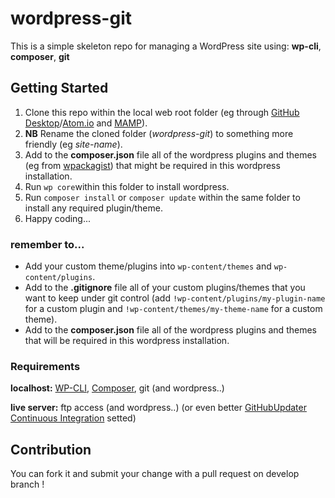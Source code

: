 # wordpress-git

This is a simple skeleton repo for managing a WordPress site using: **wp-cli**, **composer**, **git**

## Getting Started

1. Clone this repo within the local web root folder (eg through [GitHub Desktop](https://desktop.github.com/)/[Atom.io](https://atom.io/) and [MAMP](https://www.mamp.info/)).
2. **NB** Rename the cloned folder (_wordpress-git_) to something more friendly (eg _site-name_).
3. Add to the **composer.json** file all of the wordpress plugins and themes (eg from [wpackagist](http://wpackagist.org/)) that might be required in this wordpress installation.
4. Run `wp core`within this folder to install wordpress.
5. Run `composer install` or `composer update` within the same folder to install any required plugin/theme.
6. Happy coding...

### remember to...
- Add your custom theme/plugins into `wp-content/themes` and `wp-content/plugins`.
- Add to the **.gitignore** file all of your custom plugins/themes that you want to keep under git control (add `!wp-content/plugins/my-plugin-name` for a custom plugin and `!wp-content/themes/my-theme-name` for a custom theme).
- Add to the **composer.json** file all of the wordpress plugins and themes that will be required in this wordpress installation.

### Requirements
**localhost:** [WP-CLI](https://make.wordpress.org/cli/handbook/installing/), [Composer](https://getcomposer.org/doc/00-intro.md), git (and wordpress..)

**live server:** ftp access (and wordpress..) (or even better [GitHubUpdater Continuous Integration](https://medium.com/@limikael/continuous-integration-for-wordpress-d152ec4852e5) setted)

## Contribution

 You can fork it and submit your change with a pull request on develop branch !

